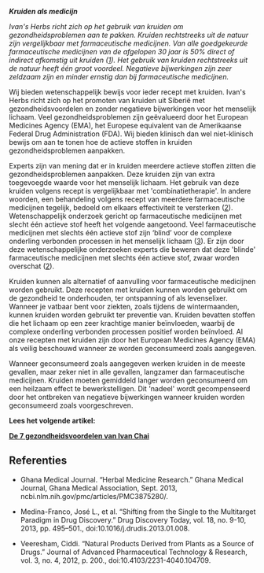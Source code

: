 ***Kruiden als medicijn***

_Ivan's Herbs richt zich op het gebruik van kruiden om gezondheidsproblemen aan te pakken. Kruiden rechtstreeks uit de natuur zijn vergelijkbaar met farmaceutische medicijnen. Van alle goedgekeurde farmaceutische medicijnen van de afgelopen 30 jaar is 50% direct of indirect afkomstig uit kruiden ([1](https://www.ncbi.nlm.nih.gov/pmc/articles/PMC3560124/)). Het gebruik van kruiden rechtstreeks uit de natuur heeft één groot voordeel. Negatieve bijwerkingen zijn zeer zeldzaam zijn en minder ernstig dan bij farmaceutische medicijnen._

Wij bieden wetenschappelijk bewijs voor ieder recept met kruiden. Ivan's Herbs richt zich op het promoten van kruiden uit Siberië met gezondheidsvoordelen en zonder negatieve bijwerkingen voor het menselijk lichaam. Veel gezondheidsproblemen zijn geëvalueerd door het European Medicines Agency (EMA), het Europese equivalent van de Amerikaanse Federal Drug Administration (FDA). Wij bieden klinisch dan wel niet-klinisch bewijs om aan te tonen hoe de actieve stoffen in kruiden gezondheidsproblemen aanpakken.

Experts zijn van mening dat er in kruiden meerdere actieve stoffen zitten die gezondheidsproblemen aanpakken. Deze kruiden zijn van extra toegevoegde waarde voor het menselijk lichaam. Het gebruik van deze kruiden volgens recept is vergelijkbaar met 'combinatietherapie'. In andere woorden, een behandeling volgens recept van meerdere farmaceutische medicijnen tegelijk, bedoeld om elkaars effectiviteit te versterken ([2](https://www.ncbi.nlm.nih.gov/pmc/articles/PMC3875280/)). Wetenschappelijk onderzoek gericht op farmaceutische medicijnen met slecht één actieve stof heeft het volgende aangetoond. Veel farmaceutische medicijnen met slechts één actieve stof zijn ‘blind’ voor de complexe onderling verbonden processen in het menselijk lichaam ([3](https://www.ncbi.nlm.nih.gov/pmc/articles/PMC3642214/)). Er zijn door deze wetenschappelijke onderzoeken experts die beweren dat deze 'blinde' farmaceutische medicijnen met slechts één actieve stof, zwaar worden overschat ([2](https://www.ncbi.nlm.nih.gov/pmc/articles/PMC3875280/)).

Kruiden kunnen als alternatief of aanvulling voor farmaceutische medicijnen worden gebruikt. Deze recepten met kruiden kunnen worden gebruikt om de gezondheid te onderhouden, ter ontspanning of als levenselixer. Wanneer je vatbaar bent voor ziekten, zoals tijdens de wintermaanden, kunnen kruiden worden gebruikt ter preventie van. Kruiden bevatten stoffen die het lichaam op een zeer krachtige manier beïnvloeden, waarbij de complexe onderling verbonden processen positief worden beïnvloed. Al onze recepten met kruiden zijn door het European Medicines Agency (EMA) als veilig beschouwd wanneer ze worden geconsumeerd zoals aangegeven.

Wanneer geconsumeerd zoals aangegeven werken kruiden in de meeste gevallen, maar zeker niet in alle gevallen, langzamer dan farmaceutische medicijnen. Kruiden moeten gemiddeld langer worden geconsumeerd om een heilzaam effect te bewerkstelligen. Dit 'nadeel' wordt gecompenseerd door het ontbreken van negatieve bijwerkingen wanneer kruiden worden geconsumeerd zoals voorgeschreven.

**Lees het volgende artikel:**

 **[De 7 gezondheidsvoordelen van Ivan Chai](https://ivans-herbs-1-1.myshopify.com/pages/ontvang-updates)**

## Referenties
*   Ghana Medical Journal. “Herbal Medicine Research.” Ghana Medical Journal, Ghana Medical Association, Sept. 2013, ncbi.nlm.nih.gov/pmc/articles/PMC3875280/.

*   Medina-Franco, José L., et al. “Shifting from the Single to the Multitarget Paradigm in Drug Discovery.” Drug Discovery Today, vol. 18, no. 9-10, 2013, pp. 495–501., doi:10.1016/j.drudis.2013.01.008.

*   Veeresham, Ciddi. “Natural Products Derived from Plants as a Source of Drugs.” Journal of Advanced Pharmaceutical Technology & Research, vol. 3, no. 4, 2012, p. 200., doi:10.4103/2231-4040.104709.
